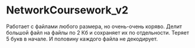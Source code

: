 # NetworkCoursework_v2
Работает с файлами любого размера, но очень-очень коряво. Делит большой файл на файлы по 2 Кб и сохраняет их по отдельности.
Теряет 5 букв в начале. И половину каждого файла не декодирует.
